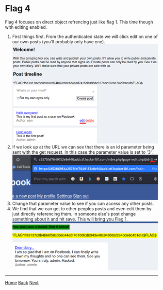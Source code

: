 # Flag 4

Flag 4 focuses on direct object refrencing just like flag 1. This time though with editing enabled. 

1. First things first. From the authenticated state we will click edit on one of our own posts (you'll probably only have one). 
![post](./static/1_1.png)
2. If we look up at the URL we can see that there is an id parameter being sent with the get request. In this case the parameter value is set to '3'. 
![Step2](./static/1_2.png)
3. Change that parameter value to see if you can access any other posts. 
4. We find that we can get to other peoples posts and even edit them by just directly referencing them. In someone else's post change something about it and hit save. This will bring you Flag 1.
![Flag1](./static/1_3.png)

---
[Home](./Start.MD) 
[Back](./Flag3.md) [Next](./Flag5.md)
